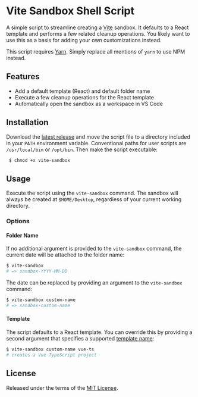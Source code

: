 # Vite Sandbox Shell Script

A simple script to streamline creating a [Vite](https://vitejs.dev/) sandbox. It defaults to a React template and performs a few related cleanup operations. You likely want to use this as a basis for adding your own customizations instead.

This script requires [Yarn](https://yarnpkg.com/). Simply replace all mentions of `yarn` to use NPM instead.

## Features

- Add a default template (React) and default folder name
- Execute a few cleanup operations for the React template
- Automatically open the sandbox as a workspace in VS Code

## Installation

Download the [latest release](https://github.com/kgrhartlage/vite-sandbox-script/releases/download/v0.0.1/vite-sandbox) and move the script file to a directory included in your `PATH` environment variable. Conventional paths for user scripts are `/usr/local/bin` or `/opt/bin`. Then make the script executable:

```bash
 $ chmod +x vite-sandbox
```

## Usage

Execute the script using the `vite-sandbox` command. The sandbox will always be created at `$HOME/Desktop`, regardless of your current working directory.

### Options

#### Folder Name

If no additional argument is provided to the `vite-sandbox` command, the current date will be attached to the folder name:

```bash
$ vite-sandbox
# => sandbox-YYYY-MM-DD
```

The date can be replaced by providing an argument to the `vite-sandbox` command:

```bash
$ vite-sandbox custom-name
# => sandbox-custom-name
```

#### Template

The script defaults to a React template. You can override this by providing a second argument that specifies a supported [template name](https://vitejs.dev/guide/#scaffolding-your-first-vite-project):

```bash
$ vite-sandbox custom-name vue-ts
# creates a Vue TypeScript project
```

## License

Released under the terms of the [MIT License](https://opensource.org/licenses/MIT).
